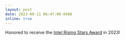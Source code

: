```yaml
---
layout: post
date: 2023-09-11 06:47:00-0400
inline: true
---
```


Honored to receive the [Intel Rising Stars Award](https://www.intel.com/content/www/us/en/research/news/rising-star-award-2023.html) in 2023! 
